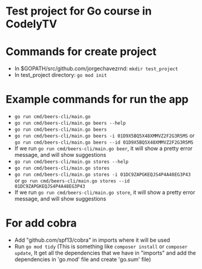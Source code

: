 # Test project for Go course in CodelyTV

# Commands for create project
- In $GOPATH/src/github.com/jorgechavezrnd: `mkdir test_project`
- In test_project directory: `go mod init`

# Example commands for run the app
- `go run cmd/beers-cli/main.go`
- `go run cmd/beers-cli/main.go beers --help`
- `go run cmd/beers-cli/main.go beers`
- `go run cmd/beers-cli/main.go beers -i 01D9X5BQ5X48XMMVZ2F2G3R5MS` or `go run cmd/beers-cli/main.go beers --id 01D9X5BQ5X48XMMVZ2F2G3R5MS`
- If we run `go run cmd/beers-cli/main.go beer`, it will show a pretty error message, and will show suggestions
- `go run cmd/beers-cli/main.go stores --help`
- `go run cmd/beers-cli/main.go stores`
- `go run cmd/beers-cli/main.go stores -i 01DC9ZAPGKEQJS4P4A48EG3P43` or `go run cmd/beers-cli/main.go stores --id 01DC9ZAPGKEQJS4P4A48EG3P43`
- If we run `go run cmd/beers-cli/main.go store`, it will show a pretty error message, and will show suggestions

# For add cobra
- Add "github.com/spf13/cobra" in imports where it will be used
- Run `go mod tidy` (This is something like `composer install` or `composer update`, It get all the dependencies that we have in "imports" and add the dependencies in 'go.mod' file and create 'go.sum' file)
